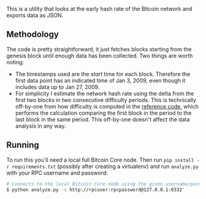 This is a utility that looks at the early hash rate of the Bitcoin network and
exports data as JSON.

## Methodology

The code is pretty straightforward, it just fetches blocks starting from the
genesis block until enough data has been collected. Two things are worth noting:

 * The timestamps used are the *start* time for each block. Therefore the first
   data point has an indicated time of Jan 3, 2009, even though it includes data
   up to Jan 27, 2009.
 * For simplicity I estimate the network hash rate using the delta from the
   first two blocks in two consecutive difficulty periods. This is technically
   off-by-one from how difficulty is computed in the [reference
   code](https://github.com/bitcoin/bitcoin/blob/master/src/pow.cpp), which
   performs the calculation comparing the first block in the period to the last
   block in the same period. This off-by-one doesn't affect the data analysis in
   any way.

## Running

To run this you'll need a local full Bitcoin Core node. Then run `pip install -r
requirements.txt` (possibly after creating a virtualenv) and run `analyze.py`
with your RPC username and password:

```bash
# Connects to the local Bitcoin Core node using the given username/password
$ python analyze.py -s http://rpcuser:rpcpassword@127.0.0.1:8332'
```
